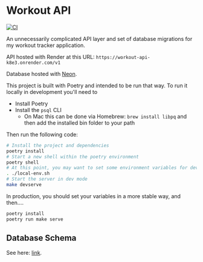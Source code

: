 # Workout API

[![CI](https://github.com/eswan18/workout_api/actions/workflows/ci.yaml/badge.svg)](https://github.com/eswan18/workout_api/actions/workflows/ci.yaml)

An unnecessarily complicated API layer and set of database migrations for my workout tracker application.

API hosted with Render at this URL: `https://workout-api-k8e3.onrender.com/v1`

Database hosted with [Neon](https://neon.tech).

This project is built with Poetry and intended to be run that way.
To run it locally in development you'll need to
- Install Poetry
- Install the `psql` CLI
  - On Mac this can be done via Homebrew: `brew install libpq` and then add the installed bin folder to your path

Then run the following code:

```bash
# Install the project and dependencies
poetry install
# Start a new shell within the poetry environment
poetry shell
# At this point, you may want to set some environment variables for development
. ./local-env.sh
# Start the server in dev mode
make devserve
```

In production, you should set your variables in a more stable way, and then....
```bash
poetry install
poetry run make serve
```


## Database Schema

See here: [link](https://dbdiagram.io/d/63e963d0296d97641d8054fa).

